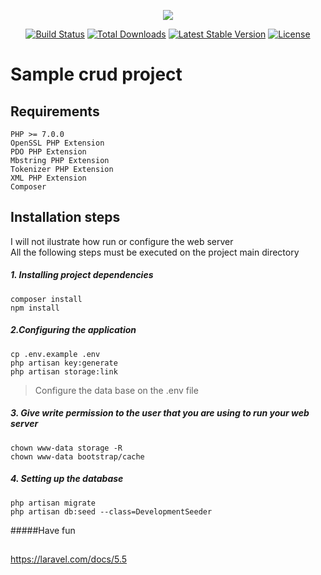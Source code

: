 <p align="center"><img src="https://laravel.com/assets/img/components/logo-laravel.svg"></p>

<p align="center">
<a href="https://travis-ci.org/laravel/framework"><img src="https://travis-ci.org/laravel/framework.svg" alt="Build Status"></a>
<a href="https://packagist.org/packages/laravel/framework"><img src="https://poser.pugx.org/laravel/framework/d/total.svg" alt="Total Downloads"></a>
<a href="https://packagist.org/packages/laravel/framework"><img src="https://poser.pugx.org/laravel/framework/v/stable.svg" alt="Latest Stable Version"></a>
<a href="https://packagist.org/packages/laravel/framework"><img src="https://poser.pugx.org/laravel/framework/license.svg" alt="License"></a>
</p>

# Sample crud project

## Requirements

    PHP >= 7.0.0
    OpenSSL PHP Extension
    PDO PHP Extension
    Mbstring PHP Extension
    Tokenizer PHP Extension
    XML PHP Extension
    Composer

## Installation steps
I will not ilustrate how run or configure the web server  
All the following steps must be executed on the project main directory  

##### 1. Installing project dependencies
    composer install
    npm install
##### 2.Configuring the application
    cp .env.example .env
    php artisan key:generate
    php artisan storage:link
>Configure the data base on the .env file

##### 3. Give write permission to the user that you are using to run your web server
    chown www-data storage -R
    chown www-data bootstrap/cache
##### 4. Setting up the database
    php artisan migrate
    php artisan db:seed --class=DevelopmentSeeder
#####Have fun

##
https://laravel.com/docs/5.5